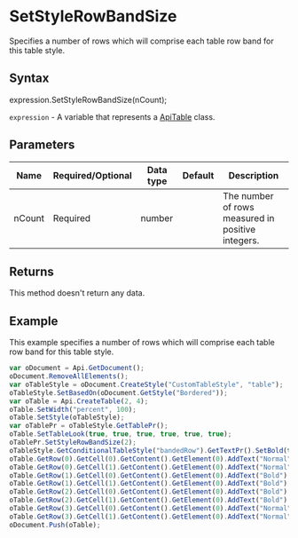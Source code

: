 # SetStyleRowBandSize

Specifies a number of rows which will comprise each table row band for this table style.

## Syntax

expression.SetStyleRowBandSize(nCount);

`expression` - A variable that represents a [ApiTable](../ApiTable.md) class.

## Parameters

| **Name** | **Required/Optional** | **Data type** | **Default** | **Description** |
| ------------- | ------------- | ------------- | ------------- | ------------- |
| nCount | Required | number |  | The number of rows measured in positive integers. |

## Returns

This method doesn't return any data.

## Example

This example specifies a number of rows which will comprise each table row band for this table style.

```javascript
var oDocument = Api.GetDocument();
oDocument.RemoveAllElements();
var oTableStyle = oDocument.CreateStyle("CustomTableStyle", "table");
oTableStyle.SetBasedOn(oDocument.GetStyle("Bordered"));
var oTable = Api.CreateTable(2, 4);
oTable.SetWidth("percent", 100);
oTable.SetStyle(oTableStyle);
var oTablePr = oTableStyle.GetTablePr();
oTable.SetTableLook(true, true, true, true, true, true);
oTablePr.SetStyleRowBandSize(2);
oTableStyle.GetConditionalTableStyle("bandedRow").GetTextPr().SetBold(true);
oTable.GetRow(0).GetCell(0).GetContent().GetElement(0).AddText("Normal");
oTable.GetRow(0).GetCell(1).GetContent().GetElement(0).AddText("Normal");
oTable.GetRow(1).GetCell(0).GetContent().GetElement(0).AddText("Bold");
oTable.GetRow(1).GetCell(1).GetContent().GetElement(0).AddText("Bold");
oTable.GetRow(2).GetCell(0).GetContent().GetElement(0).AddText("Bold");
oTable.GetRow(2).GetCell(1).GetContent().GetElement(0).AddText("Bold");
oTable.GetRow(3).GetCell(0).GetContent().GetElement(0).AddText("Normal");
oTable.GetRow(3).GetCell(1).GetContent().GetElement(0).AddText("Normal");
oDocument.Push(oTable);
```
